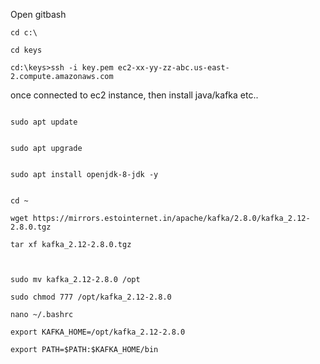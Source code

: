 
Open gitbash 

```
cd c:\

cd keys

cd:\keys>ssh -i key.pem ec2-xx-yy-zz-abc.us-east-2.compute.amazonaws.com
```

once connected to ec2 instance, then install java/kafka etc.. 



```

sudo apt update 


sudo apt upgrade 


sudo apt install openjdk-8-jdk -y


cd ~

wget https://mirrors.estointernet.in/apache/kafka/2.8.0/kafka_2.12-2.8.0.tgz

tar xf kafka_2.12-2.8.0.tgz



sudo mv kafka_2.12-2.8.0 /opt

sudo chmod 777 /opt/kafka_2.12-2.8.0

```

```
nano ~/.bashrc
```

```
export KAFKA_HOME=/opt/kafka_2.12-2.8.0

export PATH=$PATH:$KAFKA_HOME/bin
```

